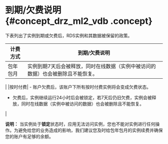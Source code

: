 # 到期/欠费说明 {#concept_drz_ml2_vdb .concept}

下表列出了实例到期或欠费后，RDS实例和其数据被保留的政策。

|计费方式|到期/欠费说明|
|----|-------|
|包年包月| 实例到期7天后会被释放，同时在线数据（实例中被访问的数据）也会被删除且不能恢复。

 |
|按时付费| -   账户欠费后，该账户下所有按时付费实例将会变成欠费状态。

-   欠费后，实例继续运行24小时后会被锁定，若7天后仍旧欠费，实例会被释放，同时在线数据（实例中被访问的数据）也会被删除且不能恢复。


 |

**说明：** 当实例处于**锁定**状态时，应用无法访问实例，您也不能对实例进行任何操作。为避免给您的业务造成的影响，我们建议您及时给包年包月的实例续费并确保您的账户有足够的余额。

